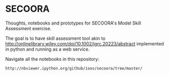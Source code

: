 # SECOORA

Thoughts, notebooks and prototypes for SECOORA's Model Skill Assessment
exercise.


The goal is to have skill assessment tool akin to
http://onlinelibrary.wiley.com/doi/10.1002/jgrc.20223/abstract
implemented in python and running as a web service.

Navigate all the notebooks in this repository:

    http://nbviewer.ipython.org/github/ioos/secoora/tree/master/

<!--
pandoc --standalone --smart \
       --latex-engine=xelatex \
       --bibliography ./references/references.bib \
       --from markdown README.md \
       --to latex \
       --output README.pdf
-->
